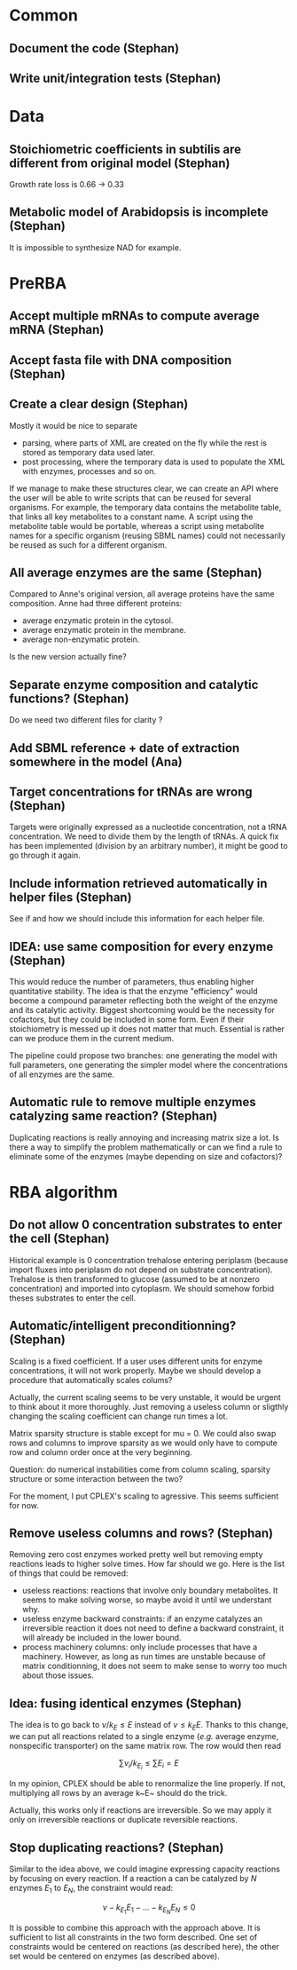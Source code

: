 
Common
======

Document the code (Stephan)
---------------------------

Write unit/integration tests (Stephan)
--------------------------------------

Data
====

Stoichiometric coefficients in subtilis are different from original model (Stephan)
--------------------------------------
Growth rate loss is 0.66 -> 0.33

Metabolic model of Arabidopsis is incomplete (Stephan)
------------------------------------------------------
It is impossible to synthesize NAD for example.

PreRBA
======

Accept multiple mRNAs to compute average mRNA (Stephan)
-------------------------------------------------------

Accept fasta file with DNA composition (Stephan)
------------------------------------------------

Create a clear design (Stephan)
-------------------------------

Mostly it would be nice to separate

 - parsing, where parts of XML are created on the fly while the rest is stored
 as temporary data used later.
 - post processing, where the temporary data is used to populate the XML with
 enzymes, processes and so on.
 
If we manage to make these structures clear, we can create an API where the
user will be able to write scripts that can be reused for several organisms.
For example, the temporary data contains the metabolite table, that links all
key metabolites to a constant name. A script using the metabolite table would
be portable, whereas a script using metabolite names for a specific organism
(reusing SBML names) could not necessarily be reused as such for a different
organism.

All average enzymes are the same (Stephan)
------------------------------------------

Compared to Anne's original version, all average proteins have the same
composition. Anne had three different proteins:
 
 - average enzymatic protein in the cytosol.
 - average enzymatic protein in the membrane.
 - average non-enzymatic protein.
 
Is the new version actually fine?

Separate enzyme composition and catalytic functions? (Stephan)
--------------------------------------------------------------
Do we need two different files for clarity ?

Add SBML reference + date of extraction somewhere in the model (Ana)
--------------------------------------------------------------------

Target concentrations for tRNAs are wrong (Stephan)
---------------------------------------------------
Targets were originally expressed as a nucleotide concentration, not a tRNA
concentration. We need to divide them by the length of tRNAs. A quick fix
has been implemented (division by an arbitrary number), it might be good to 
go through it again.

Include information retrieved automatically in helper files (Stephan)
--------------------------------------------------------------------
See if and how we should include this information for each helper file.

IDEA: use same composition for every enzyme (Stephan)
-----------------------------------------------------
This would reduce the number of parameters, thus enabling higher quantitative
stability. The idea is that the enzyme "efficiency" would become a compound
parameter reflecting both the weight of the enzyme and its catalytic activity.
Biggest shortcoming would be the necessity for cofactors, but they could be
included in some form. Even if their stoichiometry is messed up it does not
matter that much. Essential is rather can we produce them in the current medium.

The pipeline could propose two branches: one generating the model with full
parameters, one generating the simpler model where the concentrations of all
enzymes are the same.

Automatic rule to remove multiple enzymes catalyzing same reaction? (Stephan)
-----------------------------------------------------------------------------
Duplicating reactions is really annoying and increasing matrix size a lot.
Is there a way to simplify the problem mathematically or can we find a rule
to eliminate some of the enzymes (maybe depending on size and cofactors)?

RBA algorithm
=============

Do not allow 0 concentration substrates to enter the cell (Stephan)
-------------------------------------------------------------------
Historical example is 0 concentration trehalose entering periplasm (because 
import fluxes into periplasm do not depend on substrate concentration). 
Trehalose is then transformed to glucose (assumed to be at nonzero 
concentration) and imported into cytoplasm. We should somehow forbid theses
substrates to enter the cell.

Automatic/intelligent preconditionning? (Stephan)
---------------------------
Scaling is a fixed coefficient. If a user uses different units for enzyme
concentrations, it will not work properly. Maybe we should develop a procedure
that automatically scales colums?

Actually, the current scaling seems to be very unstable, it would be urgent
to think about it more thoroughly. Just removing a useless column or sligthly
changing the scaling coefficient can change run times a lot.

Matrix sparsity structure is stable except for mu = 0. We could
also swap rows and columns to improve sparsity as we would only have to
compute row and column order once at the very beginning.

Question: do numerical instabilities come from column scaling, sparsity
structure or some interaction between the two?

For the moment, I put CPLEX's scaling to agressive. This seems sufficient for 
now.

Remove useless columns and rows? (Stephan)
-------------------------------
Removing zero cost enzymes worked pretty well but removing empty reactions
leads to higher solve times. How far should we go. Here is the list of
things that could be removed:
 - useless reactions: reactions that involve only boundary metabolites. It
 seems to make solving worse, so maybe avoid it until we understant why.
 - useless enzyme backward constraints: if an enzyme catalyzes an irreversible
 reaction it does not need to define a backward constraint, it will already be
 included in the lower bound.
 - process machinery columns: only include processes that have a machinery.
However, as long as run times are unstable because of matrix conditionning, it
does not seem to make sense to worry too much about those issues.

Idea: fusing identical enzymes (Stephan)
----------------------------------

The idea is to go back to $\nu / k_E \leq E$ instead of $\nu \leq k_EE$. 
Thanks to
this change, we can put all reactions related to a single enzyme (*e.g.*
average enzyme, nonspecific transporter) on the same matrix row. 
The row would then read

$$\sum \nu_i / k_{E_i} \leq \sum E_i = E$$

In my opinion, CPLEX should be able to renormalize the line properly. If not,
multiplying all rows by an average k~E~ should do the trick.

Actually, this works only if reactions are irreversible. So we may apply it
only on irreversible reactions or duplicate reversible reactions.

Stop duplicating reactions? (Stephan)
-------------------------------------
Similar to the idea above, we could imagine expressing capacity reactions by
focusing on every reaction. If a reaction a can be catalyzed by $N$ enzymes
$E_1$ to $E_N$, the constraint would read:

$$\nu -k_{E_1}E_1 - ... - k_{E_N}E_N \leq 0$$

It is possible to combine this approach with the approach above. It is
sufficient to list all constraints in the two form described. One set of
constraints would be centered on reactions (as described here), the other
set would be centered on enzymes (as described above).

